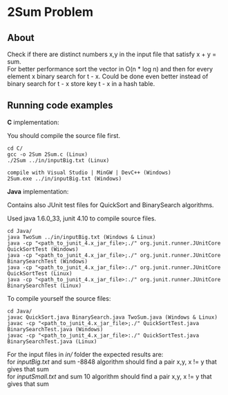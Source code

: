2Sum Problem
===================

About
------------
Check if there are distinct numbers x,y in the input file that satisfy x + y = sum.  
For better performance sort the vector in O(n * log n) and then for every element x
binary search for t - x.
Could be done even better instead of binary search for t - x store key t - x in a hash table.

Running code examples
------------
**C** implementation:

You should compile the source file first.

    cd C/
    gcc -o 2Sum 2Sum.c (Linux)
    ./2Sum ../in/inputBig.txt (Linux)
    
    compile with Visual Studio | MinGW | DevC++ (Windows)
    2Sum.exe ../in/inputBig.txt (Windows)

**Java** implementation:

Contains also JUnit test files for QuickSort and BinarySearch algorithms.

Used java 1.6.0_33, junit 4.10 to compile source files.

    cd Java/
    java TwoSum ../in/inputBig.txt (Windows & Linux)
    java -cp "<path_to_junit_4.x_jar_file>;./" org.junit.runner.JUnitCore QuickSortTest (Windows)
    java -cp "<path_to_junit_4.x_jar_file>;./" org.junit.runner.JUnitCore BinarySearchTest (Windows)
    java -cp "<path_to_junit_4.x_jar_file>:./" org.junit.runner.JUnitCore QuickSortTest (Linux)
    java -cp "<path_to_junit_4.x_jar_file>:./" org.junit.runner.JUnitCore BinarySearchTest (Linux)

To compile yourself the source files:

    cd Java/
    javac QuickSort.java BinarySearch.java TwoSum.java (Windows & Linux)
    javac -cp "<path_to_junit_4.x_jar_file>;./" QuickSortTest.java BinarySearchTest.java (Windows)
    javac -cp "<path_to_junit_4.x_jar_file>:./" QuickSortTest.java BinarySearchTest.java (Linux)

For the input files in *in/* folder the expected results are:   
for *inputBig.txt* and sum -8848 algorithm should find a pair x,y, x != y that gives that sum  
for *inputSmall.txt* and sum 10 algorithm should find a pair x,y, x != y that gives that sum  
